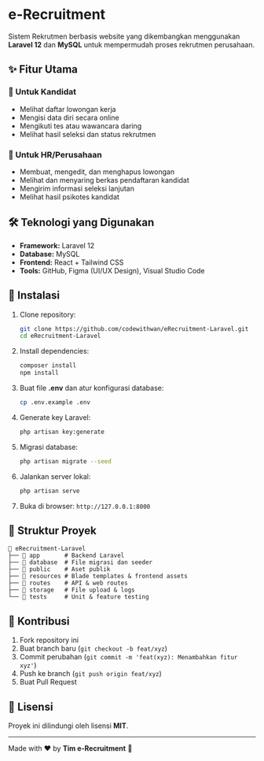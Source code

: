 # e-Recruitment

Sistem Rekrutmen berbasis website yang dikembangkan menggunakan **Laravel 12** dan **MySQL** untuk mempermudah proses rekrutmen perusahaan.

## ✨ Fitur Utama

### 🎯 Untuk Kandidat 
- Melihat daftar lowongan kerja
- Mengisi data diri secara online
- Mengikuti tes atau wawancara daring
- Melihat hasil seleksi dan status rekrutmen

### 🏢 Untuk HR/Perusahaan

- Membuat, mengedit, dan menghapus lowongan
- Melihat dan menyaring berkas pendaftaran kandidat
- Mengirim informasi seleksi lanjutan
- Melihat hasil psikotes kandidat

## 🛠️ Teknologi yang Digunakan

- **Framework:** Laravel 12
- **Database:** MySQL
- **Frontend:** React + Tailwind CSS
- **Tools:** GitHub, Figma (UI/UX Design), Visual Studio Code

## 📌 Instalasi

1. Clone repository:
    ```bash
    git clone https://github.com/codewithwan/eRecruitment-Laravel.git
    cd eRecruitment-Laravel
    ```
2. Install dependencies:
    ```bash
    composer install
    npm install
    ```
3. Buat file **.env** dan atur konfigurasi database:
    ```bash
    cp .env.example .env
    ```
4. Generate key Laravel:
    ```bash
    php artisan key:generate
    ```
5. Migrasi database:
    ```bash
    php artisan migrate --seed
    ```
6. Jalankan server lokal:
    ```bash
    php artisan serve
    ```
7. Buka di browser: `http://127.0.0.1:8000`

## 🚀 Struktur Proyek

```
📂 eRecruitment-Laravel
├── 📂 app       # Backend Laravel
├── 📂 database  # File migrasi dan seeder
├── 📂 public    # Aset publik
├── 📂 resources # Blade templates & frontend assets
├── 📂 routes    # API & web routes
├── 📂 storage   # File upload & logs
└── 📂 tests     # Unit & feature testing
```

## 🤝 Kontribusi

1. Fork repository ini
2. Buat branch baru (`git checkout -b feat/xyz`)
3. Commit perubahan (`git commit -m 'feat(xyz): Menambahkan fitur xyz'`)
4. Push ke branch (`git push origin feat/xyz`)
5. Buat Pull Request

## 📜 Lisensi

Proyek ini dilindungi oleh lisensi **MIT**.

---

Made with ❤️ by **Tim e-Recruitment** 🚀
